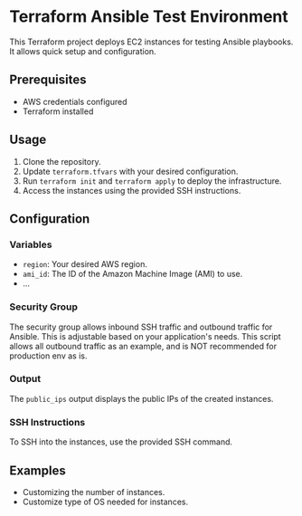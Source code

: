# Terraform Ansible Test Environment

This Terraform project deploys EC2 instances for testing Ansible playbooks. It allows quick setup and configuration.

## Prerequisites
- AWS credentials configured
- Terraform installed

## Usage
1. Clone the repository.
2. Update `terraform.tfvars` with your desired configuration.
3. Run `terraform init` and `terraform apply` to deploy the infrastructure.
4. Access the instances using the provided SSH instructions.

## Configuration

### Variables
- `region`: Your desired AWS region.
- `ami_id`: The ID of the Amazon Machine Image (AMI) to use.
- ...

### Security Group
The security group allows inbound SSH traffic and outbound traffic for Ansible.
This is adjustable based on your application's needs. This script allows all
outbound traffic as an example, and is NOT recommended for production env as is.

### Output
The `public_ips` output displays the public IPs of the created instances.

### SSH Instructions
To SSH into the instances, use the provided SSH command.

## Examples
- Customizing the number of instances.
- Customize type of OS needed for instances.
